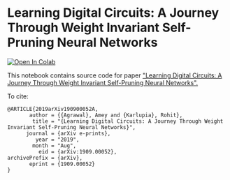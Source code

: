 # Learning Digital Circuits: A Journey Through Weight Invariant Self-Pruning Neural Networks

[![Open In Colab](https://colab.research.google.com/assets/colab-badge.svg)](https://colab.research.google.com/github/AgrawalAmey/learning-digital-net/)

This notebook contains source code for paper ["Learning Digital Circuits: A Journey Through Weight Invariant Self-Pruning Neural Networks".](https://arxiv.org/pdf/1909.00052.pdf)

To cite:

```
@ARTICLE{2019arXiv190900052A,
       author = {{Agrawal}, Amey and {Karlupia}, Rohit},
        title = "{Learning Digital Circuits: A Journey Through Weight Invariant Self-Pruning Neural Networks}",
      journal = {arXiv e-prints},
         year = "2019",
        month = "Aug",
          eid = {arXiv:1909.00052},
archivePrefix = {arXiv},
       eprint = {1909.00052}
}
```
